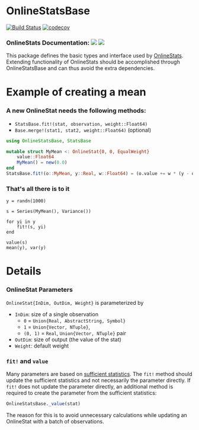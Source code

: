 # OnlineStatsBase

[![Build Status](https://travis-ci.org/joshday/OnlineStatsBase.jl.svg?branch=master)](https://travis-ci.org/joshday/OnlineStatsBase.jl)
[![codecov](https://codecov.io/gh/joshday/OnlineStatsBase.jl/branch/master/graph/badge.svg)](https://codecov.io/gh/joshday/OnlineStatsBase.jl)

### OnlineStats Documentation: [![](https://img.shields.io/badge/docs-stable-blue.svg)](https://joshday.github.io/OnlineStats.jl/stable) [![](https://img.shields.io/badge/docs-latest-blue.svg)](https://joshday.github.io/OnlineStats.jl/latest)

This package defines the basic types and interface used by [OnlineStats](https://github.com/joshday/OnlineStats.jl).  Extending functionality of OnlineStats should be accomplished through OnlineStatsBase and can thus avoid the extra dependencies.

# Example of creating a mean


### A new OnlineStat needs the following methods:
- `StatsBase.fit!(stat, observation, weight::Float64)`
- `Base.merge!(stat1, stat2, weight::Float64)` (optional)


```julia
using OnlineStatsBase, StatsBase

mutable struct MyMean <: OnlineStat{0, 0, EqualWeight}
    value::Float64
    MyMean() = new(0.0)
end
StatsBase.fit!(o::MyMean, y::Real, w::Float64) = (o.value += w * (y - o.value))
```
### That's all there is to it
```
y = randn(1000)

s = Series(MyMean(), Variance())

for yi in y
    fit!(s, yi)
end

value(s)
mean(y), var(y)
```

# Details

### OnlineStat Parameters
`OnlineStat{InDim, OutDim, Weight}` is parameterized by
- `InDim`: size of a single observation
    - `0` = `Union{Real, AbstractString, Symbol}`
    - `1` = `Union{Vector, NTuple}`,
    - `(0, 1)` = `Real`, `Union{Vector, NTuple}` pair
- `OutDim`: size of output (the value of the stat)
- `Weight`: default weight

### `fit!` and `value`
Many parameters are based on [sufficient statistics](https://en.wikipedia.org/wiki/Sufficient_statistic).  The `fit!` method should update the sufficient statistics and not necessarily the parameter directly.  If `fit!` does not update the parameter directly, an additional method is required to create the parameter from the sufficient statistics:

```julia
OnlineStatsBase._value(stat)
```

The reason for this is to avoid unnecessary calculations while updating an OnlineStat with a batch of observations.
